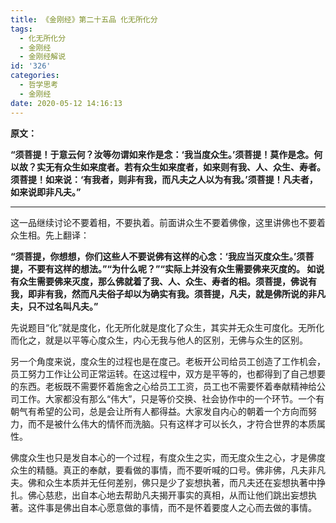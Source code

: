 ```yaml
---
title: 《金刚经》第二十五品 化无所化分
tags:
  - 化无所化分
  - 金刚经
  - 金刚经解说
id: '326'
categories:
  - 哲学思考
  - 金刚经
date: 2020-05-12 14:16:13
---
```


**原文：**

**“须菩提！于意云何？汝等勿谓如来作是念：‘我当度众生。’须菩提！莫作是念。何以故？实无有众生如来度者。若有众生如来度者，如来则有我、人、众生、寿者。须菩提！如来说：‘有我者，则非有我，而凡夫之人以为有我。’须菩提！凡夫者，如来说即非凡夫。”**
<!-- more -->
* * *

这一品继续讨论不要着相，不要执着。前面讲众生不要着佛像，这里讲佛也不要着众生相。先上翻译：

**“须菩提，你想想，你们这些人不要说佛有这样的心念：‘我应当灭度众生。’须菩提，不要有这样的想法。”“为什么呢？”“实际上并没有众生需要佛来灭度的。 如说有众生需要佛来灭度，那么佛就着了我、人、众生、寿者的相。须菩提，佛说有我，即非有我，然而凡夫俗子却以为确实有我。须菩提，凡夫，就是佛所说的非凡夫，只不过名叫凡夫。”**

先说题目“化”就是度化，化无所化就是度化了众生，其实并无众生可度化。无所化而化之，就是以平等心度众生，内心无我与他人的区别，无佛与众生的区别。

另一个角度来说，度众生的过程也是在度己。老板开公司给员工创造了工作机会，员工努力工作让公司正常运转。在这过程中，双方是平等的，也都得到了自己想要的东西。老板既不需要怀着施舍之心给员工工资，员工也不需要怀着奉献精神给公司工作。大家都没有那么“伟大”，只是等价交换、社会协作中的一个环节。一个有朝气有希望的公司，总是会让所有人都得益。大家发自内心的朝着一个方向而努力，而不是被什么伟大的情怀而洗脑。只有这样才可以长久，才符合世界的本质属性。

佛度众生也只是发自本心的一个过程，有度众生之实，而无度众生之心，才是佛度众生的精髓。真正的奉献，要看做的事情，而不要听喊的口号。佛非佛，凡夫非凡夫。佛和众生本质并无任何差别，佛只是少了妄想执著，而凡夫还在妄想执著中挣扎。佛心慈悲，出自本心地去帮助凡夫揭开事实的真相，从而让他们跳出妄想执著。这件事是佛出自本心愿意做的事情，而不是怀着要度人之心而去做的事情。